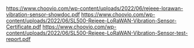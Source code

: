 https://www.choovio.com/wp-content/uploads/2022/06/rejeee-lorawan-vibration-sensor-showdoc.pdf
https://www.choovio.com/wp-content/uploads/2022/06/SL500-Rejeee-LoRaWAN-Vibration-Sensor-Certificate.pdf
https://www.choovio.com/wp-content/uploads/2022/06/SL500-Rejeee-LoRaWAN-Vibration-Sensor-test-report.pdf
